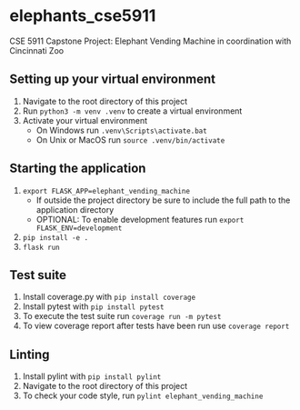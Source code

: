 # elephants_cse5911
CSE 5911 Capstone Project: Elephant Vending Machine in coordination with Cincinnati Zoo

## Setting up your virtual environment
1. Navigate to the root directory of this project
1. Run `python3 -m venv .venv` to create a virtual environment
1. Activate your virtual environment
    * On Windows run `.venv\Scripts\activate.bat`
    * On Unix or MacOS run `source .venv/bin/activate`

## Starting the application
1. `export FLASK_APP=elephant_vending_machine`
    * If outside the project directory be sure to include the full path to the application directory
    * OPTIONAL: To enable development features run `export FLASK_ENV=development`
1. `pip install -e .`
1. `flask run`

## Test suite
1. Install coverage.py with `pip install coverage`
1. Install pytest with `pip install pytest`
1. To execute the test suite run `coverage run -m pytest`
1. To view coverage report after tests have been run use `coverage report`

## Linting
1. Install pylint with `pip install pylint`
1. Navigate to the root directory of this project
1. To check your code style, run `pylint elephant_vending_machine`